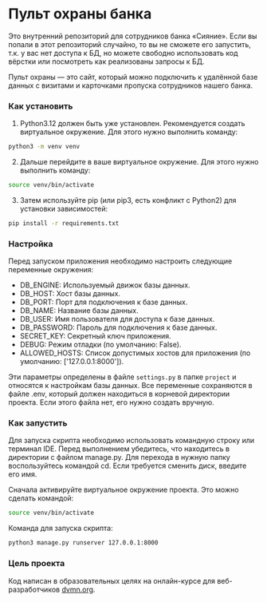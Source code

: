 # Пульт охраны банка
Это внутренний репозиторий для сотрудников банка «Сияние». Если вы попали в этот репозиторий случайно, то вы не сможете его запустить, т.к. у вас нет доступа к БД, но можете свободно использовать код вёрстки или посмотреть как реализованы запросы к БД.

Пульт охраны — это сайт, который можно подключить к удалённой базе данных с визитами и карточками пропуска сотрудников нашего банка.

### Как установить
1. Python3.12 должен быть уже установлен. Рекомендуется создать виртуальное окружение. Для этого нужно выполнить команду:
```bash
python3 -m venv venv
```
2. Дальше перейдите в ваше виртуальное окружение. Для этого нужно выполнить команду:
```bash
source venv/bin/activate
```
3. Затем используйте pip (или pip3, есть конфликт с Python2) для установки зависимостей:
```bash
pip install -r requirements.txt
```
### Настройка
Перед запуском приложения необходимо настроить следующие переменные окружения:
- DB_ENGINE: Используемый движок базы данных.
- DB_HOST: Хост базы данных.
- DB_PORT: Порт для подключения к базе данных.
- DB_NAME: Название базы данных.
- DB_USER: Имя пользователя для доступа к базе данных.
- DB_PASSWORD: Пароль для подключения к базе данных.
- SECRET_KEY: Секретный ключ приложения.
- DEBUG: Режим отладки (по умолчанию: False).
- ALLOWED_HOSTS: Список допустимых хостов для приложения (по умолчанию: ['127.0.0.1:8000']).

Эти параметры определены в файле `settings.py` в папке `project` и относятся к настройкам базы данных. Все переменные сохраняются в файле .env, который должен находиться в корневой директории проекта. Если этого файла нет, его нужно создать вручную.

### Как запустить
Для запуска скрипта необходимо использовать командную строку или терминал IDE. Перед выполнением убедитесь, что находитесь в директории с файлом manage.py. Для перехода в нужную папку воспользуйтесь командой cd. Если требуется сменить диск, введите его имя.

Сначала активируйте виртуальное окружение проекта. Это можно сделать командой:
```bash
source venv/bin/activate
```
Команда для запуска скрипта:
```bash
python3 manage.py runserver 127.0.0.1:8000
```
### Цель проекта
Код написан в образовательных целях на онлайн-курсе для веб-разработчиков [dvmn.org](https://dvmn.org/).
 

